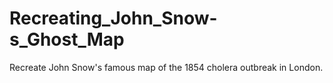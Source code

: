 # Recreating_John_Snow-s_Ghost_Map
Recreate John Snow's famous map of the 1854 cholera outbreak in London.
